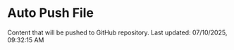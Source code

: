 # Auto Push File

Content that will be pushed to GitHub repository.
Last updated: 07/10/2025, 09:32:15 AM